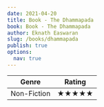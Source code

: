 ```yaml
---
date: 2021-04-20
title: Book - The Dhammapada 
book: Book - The Dhammapada
author: Eknath Easwaran
slug: /books/dhammapada
publish: true
options:
  nav: true
---
```


| Genre  | Rating |
| ------ | ------ |
| Non-Fiction | ★★★★★       |
